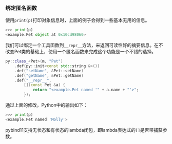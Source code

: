 ### 绑定匿名函数

使用`print(p)`打印对象信息时，上面的例子会得到一些基本无用的信息。
```python
>>> print(p)
<example.Pet object at 0x10cd98060>
```

我们可以绑定一个工具函数到`__repr__`方法，来返回可读性好的摘要信息。在不改变Pet类的基础上，使用一个匿名函数来完成这个功能是一个不错的选择。

```cpp
py::class_<Pet>(m, "Pet")
    .def(py::init<const std::string &>())
    .def("setName", &Pet::setName)
    .def("getName", &Pet::getName)
    .def("__repr__",
        [](const Pet &a) {
            return "<example.Pet named '" + a.name + "'>";
        });
```

通过上面的修改，Python中的输出如下：
```python
>>> print(p)
<example.Pet named 'Molly'>
```

pybind11支持无状态和有状态的lambda闭包，即lambda表达式的`[]`是否带捕获参数。

